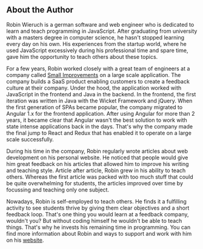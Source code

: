 ## About the Author

Robin Wieruch is a german software and web engineer who is dedicated to learn and teach programming in JavaScript. After graduating from university with a masters degree in computer science, he hasn't stopped learning every day on his own. His experiences from the startup world, where he used JavaScript excessively during his professional time and spare time, gave him the opportunity to teach others about these topics.

For a few years, Robin worked closely with a great team of engineers at a company called [Small Improvements](https://www.small-improvements.com/) on a large scale application. The company builds a SaaS product enabling customers to create a feedback culture at their company. Under the hood, the application worked with JavaScript in the frontend and Java in the backend. In the frontend, the first iteration was written in Java with the Wicket Framework and jQuery. When the first generation of SPAs became popular, the company migrated to Angular 1.x for the frontend application. After using Angular for more than 2 years, it became clear that Angular wasn't the best solution to work with state intense applications back in the days. That's why the company made the final jump to React and Redux that has enabled it to operate on a large scale successfully.

During his time in the company, Robin regularly wrote articles about web development on his personal website. He noticed that people would give him great feedback on his articles that allowed him to improve his writing and teaching style. Article after article, Robin grew in his ability to teach others. Whereas the first article was packed with too much stuff that could be quite overwhelming for students, the articles improved over time by focussing and teaching only one subject.

Nowadays, Robin is self-employed to teach others. He finds it a fulfilling activity to see students thrive by giving them clear objectives and a short feedback loop. That's one thing you would learn at a feedback company, wouldn't you? But without coding himself he wouldn't be able to teach things. That's why he invests his remaining time in programming. You can find more information about Robin and ways to support and work with him on his [website](https://www.robinwieruch.de/about).
